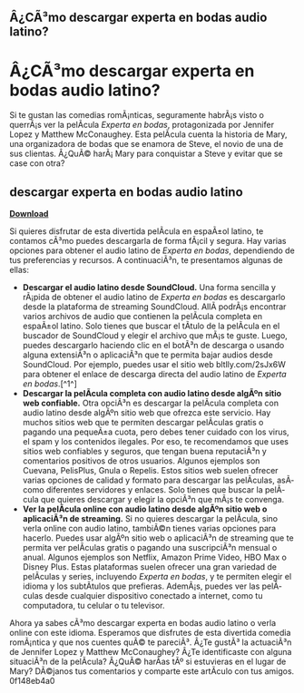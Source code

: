 ## Â¿CÃ³mo descargar experta en bodas audio latino?

  
# Â¿CÃ³mo descargar experta en bodas audio latino?
 
Si te gustan las comedias romÃ¡nticas, seguramente habrÃ¡s visto o querrÃ¡s ver la pelÃ­cula *Experta en bodas*, protagonizada por Jennifer Lopez y Matthew McConaughey. Esta pelÃ­cula cuenta la historia de Mary, una organizadora de bodas que se enamora de Steve, el novio de una de sus clientas. Â¿QuÃ© harÃ¡ Mary para conquistar a Steve y evitar que se case con otra?
 
## descargar experta en bodas audio latino


[**Download**](https://www.google.com/url?q=https%3A%2F%2Fssurll.com%2F2tLetv&sa=D&sntz=1&usg=AOvVaw16uL3scPB3U4JLiu3TAD_u)

 
Si quieres disfrutar de esta divertida pelÃ­cula en espaÃ±ol latino, te contamos cÃ³mo puedes descargarla de forma fÃ¡cil y segura. Hay varias opciones para obtener el audio latino de *Experta en bodas*, dependiendo de tus preferencias y recursos. A continuaciÃ³n, te presentamos algunas de ellas:
 
- **Descargar el audio latino desde SoundCloud.** Una forma sencilla y rÃ¡pida de obtener el audio latino de *Experta en bodas* es descargarlo desde la plataforma de streaming SoundCloud. AllÃ­ podrÃ¡s encontrar varios archivos de audio que contienen la pelÃ­cula completa en espaÃ±ol latino. Solo tienes que buscar el tÃ­tulo de la pelÃ­cula en el buscador de SoundCloud y elegir el archivo que mÃ¡s te guste. Luego, puedes descargarlo haciendo clic en el botÃ³n de descarga o usando alguna extensiÃ³n o aplicaciÃ³n que te permita bajar audios desde SoundCloud. Por ejemplo, puedes usar el sitio web bltlly.com/2sJx6W para obtener el enlace de descarga directa del audio latino de *Experta en bodas*.[^1^]
- **Descargar la pelÃ­cula completa con audio latino desde algÃºn sitio web confiable.** Otra opciÃ³n es descargar la pelÃ­cula completa con audio latino desde algÃºn sitio web que ofrezca este servicio. Hay muchos sitios web que te permiten descargar pelÃ­culas gratis o pagando una pequeÃ±a cuota, pero debes tener cuidado con los virus, el spam y los contenidos ilegales. Por eso, te recomendamos que uses sitios web confiables y seguros, que tengan buena reputaciÃ³n y comentarios positivos de otros usuarios. Algunos ejemplos son Cuevana, PelisPlus, Gnula o Repelis. Estos sitios web suelen ofrecer varias opciones de calidad y formato para descargar las pelÃ­culas, asÃ­ como diferentes servidores y enlaces. Solo tienes que buscar la pelÃ­cula que quieres descargar y elegir la opciÃ³n que mÃ¡s te convenga.
- **Ver la pelÃ­cula online con audio latino desde algÃºn sitio web o aplicaciÃ³n de streaming.** Si no quieres descargar la pelÃ­cula, sino verla online con audio latino, tambiÃ©n tienes varias opciones para hacerlo. Puedes usar algÃºn sitio web o aplicaciÃ³n de streaming que te permita ver pelÃ­culas gratis o pagando una suscripciÃ³n mensual o anual. Algunos ejemplos son Netflix, Amazon Prime Video, HBO Max o Disney Plus. Estas plataformas suelen ofrecer una gran variedad de pelÃ­culas y series, incluyendo *Experta en bodas*, y te permiten elegir el idioma y los subtÃ­tulos que prefieras. AdemÃ¡s, puedes ver las pelÃ­culas desde cualquier dispositivo conectado a internet, como tu computadora, tu celular o tu televisor.

Ahora ya sabes cÃ³mo descargar experta en bodas audio latino o verla online con este idioma. Esperamos que disfrutes de esta divertida comedia romÃ¡ntica y que nos cuentes quÃ© te pareciÃ³. Â¿Te gustÃ³ la actuaciÃ³n de Jennifer Lopez y Matthew McConaughey? Â¿Te identificaste con alguna situaciÃ³n de la pelÃ­cula? Â¿QuÃ© harÃ­as tÃº si estuvieras en el lugar de Mary? DÃ©janos tus comentarios y comparte este artÃ­culo con tus amigos.
 0f148eb4a0
